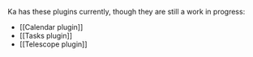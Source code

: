 Ka has these plugins currently, though they are still a work in progress:

- [[Calendar plugin]]
- [[Tasks plugin]]
- [[Telescope plugin]]
